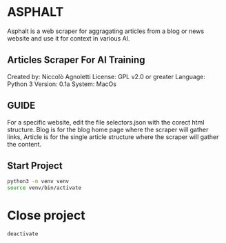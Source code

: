 # ASPHALT
Asphalt is a web scraper for aggragating articles from a blog or news website and use it for context in various AI.

## Articles Scraper For AI Training
Created by: Niccolò Agnoletti
License: GPL v2.0 or greater
Language: Python 3
Version: 0.1a
System: MacOs


## GUIDE
For a specific website, edit the file selectors.json with the corect html structure. Blog is for the blog home page where the scraper will gather links, Article is for the single article structure where the scraper will gather the content.


## Start Project
```bash
python3 -m venv venv
source venv/bin/activate
```

# Close project
```bash
deactivate
```